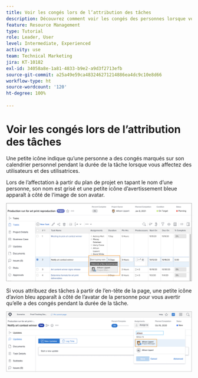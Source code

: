 ```yaml
---
title: Voir les congés lors de l’attribution des tâches
description: Découvrez comment voir les congés des personnes lorsque vous essayez d’assigner des tâches.
feature: Resource Management
type: Tutorial
role: Leader, User
level: Intermediate, Experienced
activity: use
team: Technical Marketing
jira: KT-10182
exl-id: 34058a8e-1a81-4833-b9e2-a9d3f2713efb
source-git-commit: a25a49e59ca483246271214886ea4dc9c10e8d66
workflow-type: ht
source-wordcount: '120'
ht-degree: 100%

---
```


# Voir les congés lors de l’attribution des tâches

Une petite icône indique qu’une personne a des congés marqués sur son calendrier personnel pendant la durée de la tâche lorsque vous affectez des utilisateurs et des utilisatrices.

Lors de l’affectation à partir du plan de projet en tapant le nom d’une personne, son nom est grisé et une petite icône d’avertissement bleue apparaît à côté de l’image de son avatar.

![Personne grisée pour congés](assets/toat_01.png)

Si vous attribuez des tâches à partir de l’en-tête de la page, une petite icône d’avion bleu apparaît à côté de l’avatar de la personne pour vous avertir qu’elle a des congés pendant la durée de la tâche.

![Affectation des tâches de l’utilisateur ou de l’utilisatrice](assets/toat_02.png)
